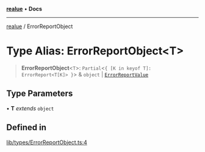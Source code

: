 [**realue**](../README.md) • **Docs**

***

[realue](../README.md) / ErrorReportObject

# Type Alias: ErrorReportObject\<T\>

> **ErrorReportObject**\<`T`\>: `Partial`\<`{ [K in keyof T]: ErrorReport<T[K]> }`\> & `object` \| [`ErrorReportValue`](ErrorReportValue.md)

## Type Parameters

• **T** *extends* `object`

## Defined in

[lib/types/ErrorReportObject.ts:4](https://github.com/nevoland/realue/blob/1fa38fef80c9df28c076a8a44728e2fb20f56b0b/lib/types/ErrorReportObject.ts#L4)
